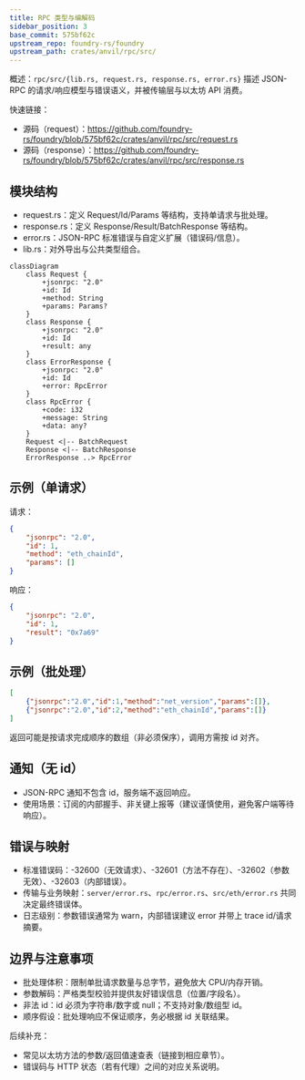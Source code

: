 ```yaml
---
title: RPC 类型与编解码
sidebar_position: 3
base_commit: 575bf62c
upstream_repo: foundry-rs/foundry
upstream_path: crates/anvil/rpc/src/
---
```


概述：`rpc/src/{lib.rs, request.rs, response.rs, error.rs}` 描述 JSON-RPC 的请求/响应模型与错误语义，并被传输层与以太坊 API 消费。

快速链接：
- 源码（request）：https://github.com/foundry-rs/foundry/blob/575bf62c/crates/anvil/rpc/src/request.rs
- 源码（response）：https://github.com/foundry-rs/foundry/blob/575bf62c/crates/anvil/rpc/src/response.rs

## 模块结构

- request.rs：定义 Request/Id/Params 等结构，支持单请求与批处理。
- response.rs：定义 Response/Result/BatchResponse 等结构。
- error.rs：JSON-RPC 标准错误与自定义扩展（错误码/信息）。
- lib.rs：对外导出与公共类型组合。

```mermaid
classDiagram
	class Request {
		+jsonrpc: "2.0"
		+id: Id
		+method: String
		+params: Params?
	}
	class Response {
		+jsonrpc: "2.0"
		+id: Id
		+result: any
	}
	class ErrorResponse {
		+jsonrpc: "2.0"
		+id: Id
		+error: RpcError
	}
	class RpcError {
		+code: i32
		+message: String
		+data: any?
	}
	Request <|-- BatchRequest
	Response <|-- BatchResponse
	ErrorResponse ..> RpcError
```

## 示例（单请求）

请求：
```json
{
	"jsonrpc": "2.0",
	"id": 1,
	"method": "eth_chainId",
	"params": []
}
```

响应：
```json
{
	"jsonrpc": "2.0",
	"id": 1,
	"result": "0x7a69"
}
```

## 示例（批处理）

```json
[
	{"jsonrpc":"2.0","id":1,"method":"net_version","params":[]},
	{"jsonrpc":"2.0","id":2,"method":"eth_chainId","params":[]}
]
```

返回可能是按请求完成顺序的数组（非必须保序），调用方需按 id 对齐。

## 通知（无 id）

- JSON-RPC 通知不包含 id，服务端不返回响应。
- 使用场景：订阅的内部握手、非关键上报等（建议谨慎使用，避免客户端等待响应）。

## 错误与映射

- 标准错误码：-32600（无效请求）、-32601（方法不存在）、-32602（参数无效）、-32603（内部错误）。
- 传输与业务映射：`server/error.rs`、`rpc/error.rs`、`src/eth/error.rs` 共同决定最终错误体。
- 日志级别：参数错误通常为 warn，内部错误建议 error 并带上 trace id/请求摘要。

## 边界与注意事项

- 批处理体积：限制单批请求数量与总字节，避免放大 CPU/内存开销。
- 参数解码：严格类型校验并提供友好错误信息（位置/字段名）。
- 非法 id：id 必须为字符串/数字或 null；不支持对象/数组型 id。
- 顺序假设：批处理响应不保证顺序，务必根据 id 关联结果。

后续补充：
- 常见以太坊方法的参数/返回值速查表（链接到相应章节）。
- 错误码与 HTTP 状态（若有代理）之间的对应关系说明。
